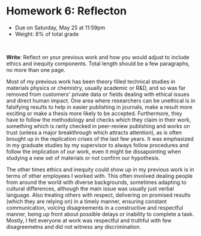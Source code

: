 # Homework 6: Reflecton

- Due on Saturday, May 25 at 11:59pm
- Weight: 8% of total grade

<br>

**Write**: Reflect on your previous work and how you would adjust to include ethics and inequity components. Total length should be a few paragraphs, no more than one page.


Most of my previous work has been theory filled technical studies in materials physics or chemistry, usually academic or R&D, and so was far removed from customers' private data or fields dealing with ethical issues and direct human impact. One area where researchers can be unethical is in falsifying results to help in easier publishing in journals, make a result more exciting or make a thesis more likely to be accepted. Furthermore, they have to follow the methodology and checks which they claim in their work, something which is rarily checked in peer-review publishing and works on trust (unless a major breakthrough which attracts attention), as is often brought up in the replication crises of the last few years. It was emphasized in my graduate studies by my supervisor to always follow procedures and follow the implication of our work, even it might be dissapointing when studying a new set of materials or not confirm our hypothesis. 

The other times ethics and inequity could show up in my previous work is in terms of other employees I worked with. This often involved dealing people from around the world with diverse backgrounds, sometimes adapting to cultural differences, although the main issue was usually just verbal language. Also treating others with respect, delivering on promised results (which they are relying on) in a timely manner, ensuring constant communication, voicing disagreements in a constructive and respectful manner, being up front about possible delays or inability to complete a task. Mostly, I felt everyone at work was respectful and truthful with few disagreemetns and did not witness any discrimination. 
